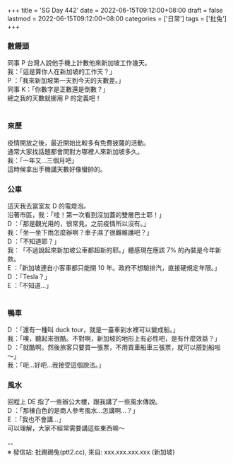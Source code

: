 +++
title = 'SG Day 442'
date = 2022-06-15T09:12:00+08:00
draft = false
lastmod = 2022-06-15T09:12:00+08:00
categories = ['日常']
tags = ['批兔']
+++
### 數饅頭 
同事 P 台灣人說他手機上計數他來新加坡工作幾天。<br>
我：「這是算你人在新加坡的工作天？」<br>
P ：「我來新加坡第一天到今天的天數差。」<br>
同事 K：「你數字是正數還是倒數？」<br>
總之我的天數就挪用 P 的定義吧！<br>
<br>
### 來歷 
疫情開放之後，最近開始比較多有免費披薩的活動。<br>
通常大家找話題都會問對方哪裡人來新加坡多久。<br>
我：「一年又…三個月吧」<br>
這時候拿出手機講天數好像蠻帥的。<br>

### 公車 
這天我去當室友 D 的電燈泡。<br>
沿著市區，我：「哇！第一次看到沒加蓋的雙層巴士耶！」<br>
D ：「那是觀光用的，很常見。之前疫情所以沒有。」<br>
我：「坐一坐下雨怎麼辦啊？車子濕了很難維護吧？」<br>
D ：「不知道耶？」<br>
我︰「不過說起來新加坡公車都超新的耶。」體感現在應該 7% 的內裝是今年新款。<br>
E ：「新加坡連自小客車都只能開 10 年。政府不想驗排汽，直接硬規定年限。」<br>
D ：「Tesla？」<br>
E ：「不知道…」<br>
<br>
### 鴨車 
D ：「還有一種叫 duck tour，就是一臺車到水裡可以變成船。」<br>
我：「噢，聽起來很酷。不對啊，新加坡的地形上有必性吧，是有什麼效益？」<br>
D ：「就酷啊。然後旅客只要買一張票，不用買車船車三張票，就可以撘到船啦～」<br>
我：「呃…好吧…我接受這個說法。」<br>

### 風水 
回程上 DE 指了一些辦公大樓，跟我講了一些風水傳說。<br>
D ：「那棟白色的是商人參考風水…怎講啊…？」<br>
E ：「我也不會講…」<br>
可以理解，大家不經常需要講這些東西嘛～<br>
<br>
--<br>
※ 發信站: 批踢踢兔(ptt2.cc), 來自: xxx.xxx.xxx.xxx (新加坡)<br>
